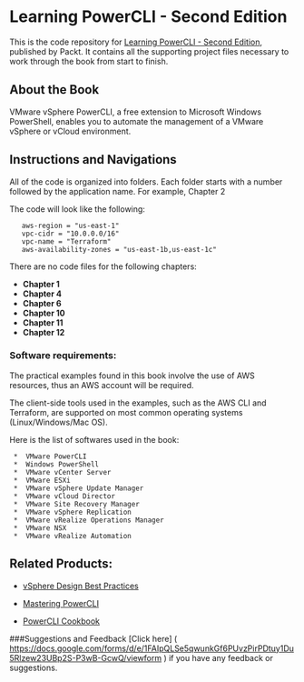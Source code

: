# Learning PowerCLI - Second Edition
This is the code repository for [Learning PowerCLI - Second Edition](https://www.packtpub.com/virtualization-and-cloud/learning-powercli-second-edition?utm_source=github&utm_medium=repository&utm_content=9781786468017), published by Packt. It contains all the supporting project files necessary to work through the book from start to finish.

## About the Book
VMware vSphere PowerCLI, a free extension to Microsoft Windows PowerShell, enables you to automate the management of a VMware vSphere or vCloud environment.

## Instructions and Navigations
All of the code is organized into folders. Each folder starts with a number followed by the application name. For example, Chapter 2

The code will look like the following:
       
       aws-region = "us-east-1"
       vpc-cidr = "10.0.0.0/16"
       vpc-name = "Terraform"
       aws-availability-zones = "us-east-1b,us-east-1c"

There are no code files for the following chapters:

- **Chapter 1**  
- **Chapter 4**  
- **Chapter 6**  
- **Chapter 10** 
- **Chapter 11** 
- **Chapter 12** 

### Software requirements:
The practical examples found in this book involve the use of AWS resources, thus an AWS
account will be required.

The client-side tools used in the examples, such as the AWS CLI and Terraform, are
supported on most common operating systems (Linux/Windows/Mac OS).

Here is the list of softwares used in the book:
       
     *  VMware PowerCLI
     *  Windows PowerShell
     *  VMware vCenter Server
     *  VMware ESXi
     *  VMware vSphere Update Manager
     *  VMware vCloud Director
     *  VMware Site Recovery Manager
     *  VMware vSphere Replication
     *  VMware vRealize Operations Manager
     *  VMware NSX
     *  VMware vRealize Automation
       
## Related Products:

* [vSphere Design Best Practices]( https://www.packtpub.com/virtualization-and-cloud/vsphere-design-best-practices?utm_source=github&utm_medium=repository&utm_content=9781782176268 )

* [Mastering PowerCLI]( https://www.packtpub.com/virtualization-and-cloud/mastering-powercli?utm_source=github&utm_medium=repository&utm_content=9781785286858 )

* [PowerCLI Cookbook]( https://www.packtpub.com/virtualization-and-cloud/powercli-cookbook?utm_source=github&utm_medium=repository&utm_content=9781784393724 )

###Suggestions and Feedback
[Click here] ( https://docs.google.com/forms/d/e/1FAIpQLSe5qwunkGf6PUvzPirPDtuy1Du5Rlzew23UBp2S-P3wB-GcwQ/viewform ) if you have any feedback or suggestions.


